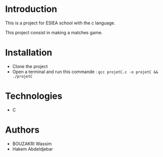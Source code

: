 # Introduction

This is a project for ESIEA school with the c language.

This project consist in making a matches game. 

# Installation

- Clone the project
- Open a terminal and run this commande : ```gcc projetC.c -o projetC && ./projetC```

# Technologies

- C

# Authors

- BOUZAKRI Wassim
- Hakem Abdeldjebar

